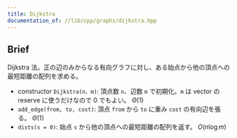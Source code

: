 ```yaml
---
title: Dijkstra
documentation_of: //lib/cpp/graphs/dijkstra.hpp
---
```

## Brief
Dijkstra 法。正の辺のみからなる有向グラフに対し、ある始点から他の頂点への最短距離の配列を求める。

* constructor `Dijkstra(n、m)`: 頂点数 `n`、辺数 `m` で初期化。`m` は vector の reserve に使うだけなので $0$ でもよい。 $\Theta(1)$
* `add_edge(from, to, cost)`: 頂点 `from` から `to` に重み `cost` の有向辺を張る。 $\Theta(1)$
* `dists(s = 0)`: 始点 `s` から他の頂点への最短距離の配列を返す。 $O(n \log m)$
